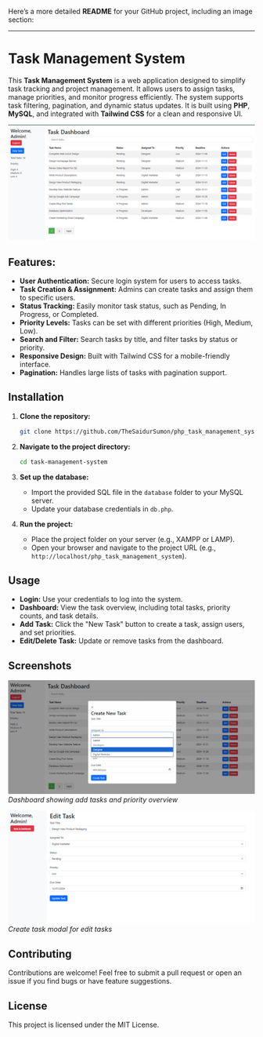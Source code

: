 Here’s a more detailed **README** for your GitHub project, including an image section:

---

# Task Management System

This **Task Management System** is a web application designed to simplify task tracking and project management. It allows users to assign tasks, manage priorities, and monitor progress efficiently. The system supports task filtering, pagination, and dynamic status updates. It is built using **PHP**, **MySQL**, and integrated with **Tailwind CSS** for a clean and responsive UI.

![Dashboard](images/screenshot1.png)

## Features:
- **User Authentication:** Secure login system for users to access tasks.
- **Task Creation & Assignment:** Admins can create tasks and assign them to specific users.
- **Status Tracking:** Easily monitor task status, such as Pending, In Progress, or Completed.
- **Priority Levels:** Tasks can be set with different priorities (High, Medium, Low).
- **Search and Filter:** Search tasks by title, and filter tasks by status or priority.
- **Responsive Design:** Built with Tailwind CSS for a mobile-friendly interface.
- **Pagination:** Handles large lists of tasks with pagination support.

## Installation

1. **Clone the repository:**
   ```bash
   git clone https://github.com/TheSaidurSumon/php_task_management_system.git
   ```
2. **Navigate to the project directory:**
   ```bash
   cd task-management-system
   ```
3. **Set up the database:**
   - Import the provided SQL file in the `database` folder to your MySQL server.
   - Update your database credentials in `db.php`.

4. **Run the project:**
   - Place the project folder on your server (e.g., XAMPP or LAMP).
   - Open your browser and navigate to the project URL (e.g., `http://localhost/php_task_management_system`).

## Usage

- **Login:** Use your credentials to log into the system.
- **Dashboard:** View the task overview, including total tasks, priority counts, and task details.
- **Add Task:** Click the "New Task" button to create a task, assign users, and set priorities.
- **Edit/Delete Task:** Update or remove tasks from the dashboard.
  
## Screenshots

![Dashboard](images/screenshot2.png)
*Dashboard showing add tasks and priority overview*

![Dashboard](images/screenshot3.png)
*Create task modal for edit  tasks*

## Contributing

Contributions are welcome! Feel free to submit a pull request or open an issue if you find bugs or have feature suggestions.

## License

This project is licensed under the MIT License.


